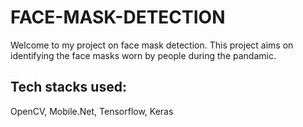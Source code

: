 # FACE-MASK-DETECTION
Welcome to my project on face mask detection. This project aims on identifying the face masks worn by people during the pandamic.
## Tech stacks used:
OpenCV, Mobile.Net, Tensorflow, Keras
